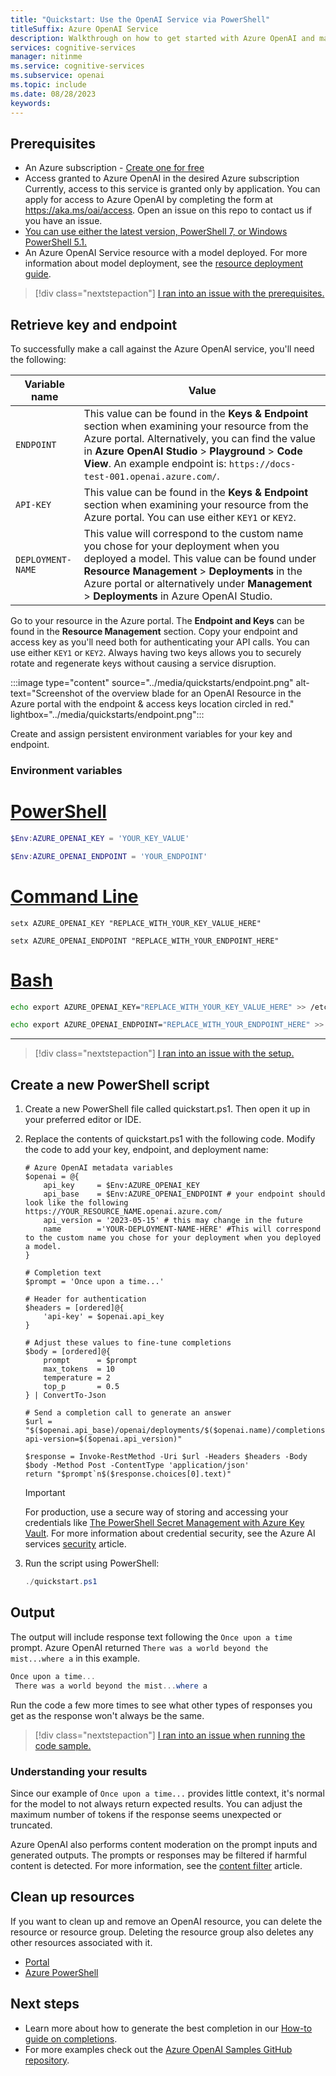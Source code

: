 ```yaml
---
title: "Quickstart: Use the OpenAI Service via PowerShell"
titleSuffix: Azure OpenAI Service
description: Walkthrough on how to get started with Azure OpenAI and make your first completions call with PowerShell.
services: cognitive-services
manager: nitinme
ms.service: cognitive-services
ms.subservice: openai
ms.topic: include
ms.date: 08/28/2023
keywords:
---
```


## Prerequisites

- An Azure subscription - <a href="https://azure.microsoft.com/free/cognitive-services" target="_blank">Create one for free</a>
- Access granted to Azure OpenAI in the desired Azure subscription
  Currently, access to this service is granted only by application. You can apply for access to Azure OpenAI by completing the form at <a href="https://aka.ms/oai/access" target="_blank">https://aka.ms/oai/access</a>. Open an issue on this repo to contact us if you have an issue.
- <a href="https://aka.ms/installpowershell" target="_blank">You can use either the latest version, PowerShell 7, or Windows PowerShell 5.1.</a>
- An Azure OpenAI Service resource with a model deployed. For more information about model deployment, see the [resource deployment guide](../how-to/create-resource.md).

> [!div class="nextstepaction"]
> [I ran into an issue with the prerequisites.](https://microsoft.qualtrics.com/jfe/form/SV_0Cl5zkG3CnDjq6O?PLanguage=POWERSHELL&Pillar=AOAI&Product=gpt&Page=quickstart&Section=Prerequisites)

## Retrieve key and endpoint

To successfully make a call against the Azure OpenAI service, you'll need the following:

| Variable name     | Value                                                                                                                                                                                                                                                                                |
| ----------------- | ------------------------------------------------------------------------------------------------------------------------------------------------------------------------------------------------------------------------------------------------------------------------------------ |
| `ENDPOINT`        | This value can be found in the **Keys & Endpoint** section when examining your resource from the Azure portal. Alternatively, you can find the value in **Azure OpenAI Studio** > **Playground** > **Code View**. An example endpoint is: `https://docs-test-001.openai.azure.com/`. |
| `API-KEY`         | This value can be found in the **Keys & Endpoint** section when examining your resource from the Azure portal. You can use either `KEY1` or `KEY2`.                                                                                                                                  |
| `DEPLOYMENT-NAME` | This value will correspond to the custom name you chose for your deployment when you deployed a model. This value can be found under **Resource Management** > **Deployments** in the Azure portal or alternatively under **Management** > **Deployments** in Azure OpenAI Studio.   |

Go to your resource in the Azure portal. The **Endpoint and Keys** can be found in the **Resource Management** section. Copy your endpoint and access key as you'll need both for authenticating your API calls. You can use either `KEY1` or `KEY2`. Always having two keys allows you to securely rotate and regenerate keys without causing a service disruption.

:::image type="content" source="../media/quickstarts/endpoint.png" alt-text="Screenshot of the overview blade for an OpenAI Resource in the Azure portal with the endpoint & access keys location circled in red." lightbox="../media/quickstarts/endpoint.png":::

Create and assign persistent environment variables for your key and endpoint.

### Environment variables

# [PowerShell](#tab/powershell)

```powershell
$Env:AZURE_OPENAI_KEY = 'YOUR_KEY_VALUE'
```

```powershell
$Env:AZURE_OPENAI_ENDPOINT = 'YOUR_ENDPOINT'
```

# [Command Line](#tab/command-line)

```CMD
setx AZURE_OPENAI_KEY "REPLACE_WITH_YOUR_KEY_VALUE_HERE"
```

```CMD
setx AZURE_OPENAI_ENDPOINT "REPLACE_WITH_YOUR_ENDPOINT_HERE"
```

# [Bash](#tab/bash)

```Bash
echo export AZURE_OPENAI_KEY="REPLACE_WITH_YOUR_KEY_VALUE_HERE" >> /etc/environment && source /etc/environment
```

```Bash
echo export AZURE_OPENAI_ENDPOINT="REPLACE_WITH_YOUR_ENDPOINT_HERE" >> /etc/environment && source /etc/environment
```

---

> [!div class="nextstepaction"]
> [I ran into an issue with the setup.](https://microsoft.qualtrics.com/jfe/form/SV_0Cl5zkG3CnDjq6O?PLanguage=PYTHON&Pillar=AOAI&Product=gpt&Page=quickstart&Section=Set-up)

## Create a new PowerShell script

1. Create a new PowerShell file called quickstart.ps1. Then open it up in your preferred editor or IDE.

1. Replace the contents of quickstart.ps1 with the following code. Modify the code to add your key, endpoint, and deployment name:

   ```powershell-interactive
   # Azure OpenAI metadata variables
   $openai = @{
       api_key     = $Env:AZURE_OPENAI_KEY
       api_base    = $Env:AZURE_OPENAI_ENDPOINT # your endpoint should look like the following https://YOUR_RESOURCE_NAME.openai.azure.com/
       api_version = '2023-05-15' # this may change in the future
       name        ='YOUR-DEPLOYMENT-NAME-HERE' #This will correspond to the custom name you chose for your deployment when you deployed a model.
   }

   # Completion text
   $prompt = 'Once upon a time...'
   
   # Header for authentication
   $headers = [ordered]@{
       'api-key' = $openai.api_key
   }

   # Adjust these values to fine-tune completions
   $body = [ordered]@{
       prompt      = $prompt
       max_tokens  = 10
       temperature = 2
       top_p       = 0.5
   } | ConvertTo-Json

   # Send a completion call to generate an answer
   $url = "$($openai.api_base)/openai/deployments/$($openai.name)/completions?api-version=$($openai.api_version)"

   $response = Invoke-RestMethod -Uri $url -Headers $headers -Body $body -Method Post -ContentType 'application/json'
   return "$prompt`n$($response.choices[0].text)"
   ```

   > [!IMPORTANT]
   > For production, use a secure way of storing and accessing your credentials like [The PowerShell Secret Management with Azure Key Vault](/powershell/utility-modules/secretmanagement/how-to/using-azure-keyvault). For more information about credential security, see the Azure AI services [security](../../security-features.md) article.

1. Run the script using PowerShell:

   ```powershell
   ./quickstart.ps1
   ```

## Output

The output will include response text following the `Once upon a time` prompt. Azure OpenAI returned `There was a world beyond the mist...where a` in this example.

```powershell
Once upon a time...
 There was a world beyond the mist...where a
```

Run the code a few more times to see what other types of responses you get as the response won't always be the same.

> [!div class="nextstepaction"]
> [I ran into an issue when running the code sample.](https://microsoft.qualtrics.com/jfe/form/SV_0Cl5zkG3CnDjq6O?PLanguage=POWERSHELL&Pillar=AOAI&Product=gpt&Page=quickstart&Section=Create-PowerShell-script)

### Understanding your results

Since our example of `Once upon a time...` provides little context, it's normal for the model to not always return expected results. You can adjust the maximum number of tokens if the response seems unexpected or truncated.

Azure OpenAI also performs content moderation on the prompt inputs and generated outputs. The prompts or responses may be filtered if harmful content is detected. For more information, see the [content filter](../concepts/content-filter.md) article.

## Clean up resources

If you want to clean up and remove an OpenAI resource, you can delete the resource or resource group. Deleting the resource group also deletes any other resources associated with it.

- [Portal](../../multi-service-resource.md?pivots=azportal#clean-up-resources)
- [Azure PowerShell](../../multi-service-resource.md?pivots=azps#clean-up-resources)

## Next steps

- Learn more about how to generate the best completion in our [How-to guide on completions](../how-to/completions.md).
- For more examples check out the [Azure OpenAI Samples GitHub repository](https://aka.ms/AOAICodeSamples).
